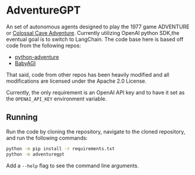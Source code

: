 # AdventureGPT

An set of autonomous agents designed to play the 1977 game
ADVENTURE or [Colossal Cave Adventure](https://en.m.wikipedia.org/wiki/Colossal_Cave_Adventure). Currently utilizing OpenAI
python SDK,the eventual goal is to switch to LangChain.
The code base here is based off code from the following repos:

* [python-adventure](https://github.com/brandon-rhodes/python-adventure)
* [BabyAGI](https://github.com/yoheinakajima/babyagi)

That said, code from other repos has been heavily modified and all modifications are licensed under the Apache 2.0 License.

Currently, the only requirement is an OpenAI API key and to have it set as the `OPENAI_API_KEY` environment variable.

## Running

Run the code by cloning the repository, navigate to the cloned repository, and run the following commands:

```bash
python -m pip install -r requirements.txt
python -m adventuregpt
```
Add a `--help` flag to see the command line arguments.
